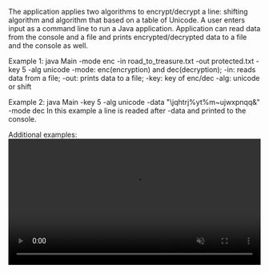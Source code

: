 The application applies two algorithms to encrypt/decrypt a line: shifting algorithm and algorithm that based on a table of Unicode. 
A user enters input as a command line to run a Java application. Application can read data from the console and a file and prints encrypted/decrypted data to a file and the console as well.

Example 1: java Main -mode enc -in road_to_treasure.txt -out protected.txt -key 5 -alg unicode
-mode: enc(encryption) and dec(decryption); -in: reads data from a file; -out: prints data to a file; -key: key of enc/dec -alg: unicode or shift

Example 2: java Main -key 5 -alg unicode -data "\jqhtrj%yt%m~ujwxpnqq&" -mode dec
In this example a line is readed after -data and printed to the console.

Additional examples:
<video data-v-8ae205fe="" controls="controls" autoplay="autoplay" loop="loop" muted="muted" width="100%" height="auto" src="https://stepik.org/media/attachments/lesson/209884/demonstration.mp4" class="rounded"></video>
